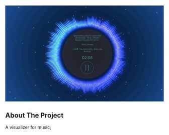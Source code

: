 <p align="center">
  <img src="./screenshot/profile.jpg">
</p>

## About The Project
A visualizer for music;
